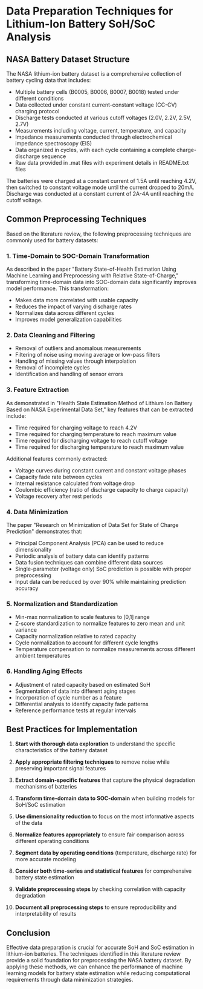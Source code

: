 # Data Preparation Techniques for Lithium-Ion Battery SoH/SoC Analysis

## NASA Battery Dataset Structure

The NASA lithium-ion battery dataset is a comprehensive collection of battery cycling data that includes:

- Multiple battery cells (B0005, B0006, B0007, B0018) tested under different conditions
- Data collected under constant current-constant voltage (CC-CV) charging protocol
- Discharge tests conducted at various cutoff voltages (2.0V, 2.2V, 2.5V, 2.7V)
- Measurements including voltage, current, temperature, and capacity
- Impedance measurements conducted through electrochemical impedance spectroscopy (EIS)
- Data organized in cycles, with each cycle containing a complete charge-discharge sequence
- Raw data provided in .mat files with experiment details in README.txt files

The batteries were charged at a constant current of 1.5A until reaching 4.2V, then switched to constant voltage mode until the current dropped to 20mA. Discharge was conducted at a constant current of 2A-4A until reaching the cutoff voltage.

## Common Preprocessing Techniques

Based on the literature review, the following preprocessing techniques are commonly used for battery datasets:

### 1. Time-Domain to SOC-Domain Transformation

As described in the paper "Battery State-of-Health Estimation Using Machine Learning and Preprocessing with Relative State-of-Charge," transforming time-domain data into SOC-domain data significantly improves model performance. This transformation:

- Makes data more correlated with usable capacity
- Reduces the impact of varying discharge rates
- Normalizes data across different cycles
- Improves model generalization capabilities

### 2. Data Cleaning and Filtering

- Removal of outliers and anomalous measurements
- Filtering of noise using moving average or low-pass filters
- Handling of missing values through interpolation
- Removal of incomplete cycles
- Identification and handling of sensor errors

### 3. Feature Extraction

As demonstrated in "Health State Estimation Method of Lithium Ion Battery Based on NASA Experimental Data Set," key features that can be extracted include:

- Time required for charging voltage to reach 4.2V
- Time required for charging temperature to reach maximum value
- Time required for discharging voltage to reach cutoff voltage
- Time required for discharging temperature to reach maximum value

Additional features commonly extracted:

- Voltage curves during constant current and constant voltage phases
- Capacity fade rate between cycles
- Internal resistance calculated from voltage drop
- Coulombic efficiency (ratio of discharge capacity to charge capacity)
- Voltage recovery after rest periods

### 4. Data Minimization

The paper "Research on Minimization of Data Set for State of Charge Prediction" demonstrates that:

- Principal Component Analysis (PCA) can be used to reduce dimensionality
- Periodic analysis of battery data can identify patterns
- Data fusion techniques can combine different data sources
- Single-parameter (voltage only) SoC prediction is possible with proper preprocessing
- Input data can be reduced by over 90% while maintaining prediction accuracy

### 5. Normalization and Standardization

- Min-max normalization to scale features to [0,1] range
- Z-score standardization to normalize features to zero mean and unit variance
- Capacity normalization relative to rated capacity
- Cycle normalization to account for different cycle lengths
- Temperature compensation to normalize measurements across different ambient temperatures

### 6. Handling Aging Effects

- Adjustment of rated capacity based on estimated SoH
- Segmentation of data into different aging stages
- Incorporation of cycle number as a feature
- Differential analysis to identify capacity fade patterns
- Reference performance tests at regular intervals

## Best Practices for Implementation

1. **Start with thorough data exploration** to understand the specific characteristics of the battery dataset

2. **Apply appropriate filtering techniques** to remove noise while preserving important signal features

3. **Extract domain-specific features** that capture the physical degradation mechanisms of batteries

4. **Transform time-domain data to SOC-domain** when building models for SoH/SoC estimation

5. **Use dimensionality reduction** to focus on the most informative aspects of the data

6. **Normalize features appropriately** to ensure fair comparison across different operating conditions

7. **Segment data by operating conditions** (temperature, discharge rate) for more accurate modeling

8. **Consider both time-series and statistical features** for comprehensive battery state estimation

9. **Validate preprocessing steps** by checking correlation with capacity degradation

10. **Document all preprocessing steps** to ensure reproducibility and interpretability of results

## Conclusion

Effective data preparation is crucial for accurate SoH and SoC estimation in lithium-ion batteries. The techniques identified in this literature review provide a solid foundation for preprocessing the NASA battery dataset. By applying these methods, we can enhance the performance of machine learning models for battery state estimation while reducing computational requirements through data minimization strategies.
